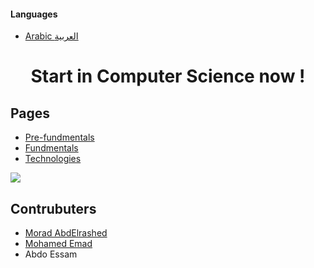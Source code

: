 #### Languages

- [Arabic العربية](./pages/ar/index.md)

<h1 align='center'>Start in Computer Science now !
</h1>

## Pages

- [Pre-fundmentals](./pages/en/pre-fundamentals.md)
- [Fundmentals](./pages/en/fundamentals.md)
- [Technologies](./pages/en/technologies.md)

<a href="https://hits.seeyoufarm.com"><img src="https://hits.seeyoufarm.com/api/count/incr/badge.svg?url=https%3A%2F%2Fzelakolase.github.io%2FCSFundamentals.github.io%2F&count_bg=%2379C83D&title_bg=%23555555&icon=&icon_color=%23E7E7E7&title=Page+Views&edge_flat=true"/></a>

## Contrubuters

- [Morad AbdElrashed](https://github.com/Zelakolase "Zelakolase")
- [Mohamed Emad](https://github.com/Hulxv "Hulxv")
- Abdo Essam
